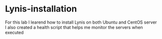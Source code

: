# Lynis-installation
For this lab I learend how to install Lynis on both Ubuntu and CentOS server 
I also created a health script that helps me monitor the servers when executed
